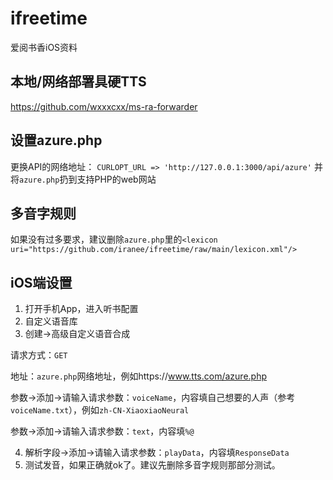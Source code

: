 # ifreetime
爱阅书香iOS资料

## 本地/网络部署具硬TTS
https://github.com/wxxxcxx/ms-ra-forwarder

## 设置azure.php
更换API的网络地址：  `CURLOPT_URL => 'http://127.0.0.1:3000/api/azure'`
并将`azure.php`扔到支持PHP的web网站

## 多音字规则
如果没有过多要求，建议删除`azure.php`里的`<lexicon uri="https://github.com/iranee/ifreetime/raw/main/lexicon.xml"/>`

## iOS端设置
1. 打开手机App，进入听书配置
2. 自定义语音库
3. 创建->高级自定义语音合成

请求方式：`GET`

地址：`azure.php`网络地址，例如https://www.tts.com/azure.php

参数->添加->请输入请求参数：`voiceName`，内容填自己想要的人声（参考`voiceName.txt`），例如`zh-CN-XiaoxiaoNeural`

参数->添加->请输入请求参数：`text`，内容填`%@`

4. 解析字段->添加->请输入请求参数：`playData`，内容填`ResponseData`
5. 测试发音，如果正确就ok了。建议先删除多音字规则那部分测试。
